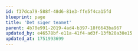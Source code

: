 ```yaml
---
id: f37dca79-588f-48d6-81e3-ffe5f4ca15fd
blueprint: page
title: 'Det siger teamet'
parent: 4b70e991-2019-4ad4-b397-18f6643ba967
updated_by: e46578bf-e11a-41f4-ad3f-13fb20a30e15
updated_at: 1751993699
---
```

